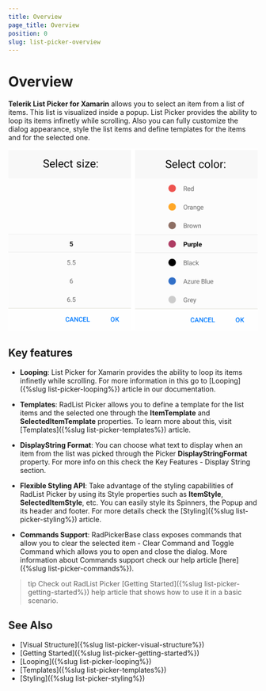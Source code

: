 ```yaml
---
title: Overview
page_title: Overview
position: 0
slug: list-picker-overview
---
```


# Overview

**Telerik List Picker for Xamarin** allows you to select an item from a list of items. This list is visualized inside a popup. List Picker provides the ability to loop its items infinetly while scrolling. Also you can fully customize the dialog appearance, style the list items and define templates for the items and for the selected one.  

![List Picker Overview](images/list_picker_overview.png)

## Key features

* **Looping**: List Picker for Xamarin provides the ability to loop its items infinetly while scrolling. For more information in this go to [Looping]({%slug list-picker-looping%}) article in our documentation.

* **Templates**: RadList Picker allows you to define a template for the list items and the selected one through the **ItemTemplate** and **SelectedItemTemplate** properties. To learn more about this, visit [Templates]({%slug list-picker-templates%}) article.

* **DisplayString Format**: You can choose what text to display when an item from the list was picked through the Picker **DisplayStringFormat** property. For more info on this check the Key Features - Display String section.

* **Flexible Styling API**:  Take advantage of the styling capabilities of RadList Picker by using its Style properties such as **ItemStyle**, **SelectedItemStyle**, etc. You can easily style its Spinners, the Popup and its header and footer. For more details check the [Styling]({%slug list-picker-styling%}) article.

* **Commands Support**: RadPickerBase class exposes commands that allow you to clear the selected item - Clear Command and Toggle Command which allows you to open and close the dialog. More information about Commands support check our help article [here]({%slug list-picker-commands%}).

>tip Check out RadList Picker [Getting Started]({%slug list-picker-getting-started%}) help article that shows how to use it in a basic scenario.

## See Also

- [Visual Structure]({%slug list-picker-visual-structure%})
- [Getting Started]({%slug list-picker-getting-started%})
- [Looping]({%slug list-picker-looping%})
- [Templates]({%slug list-picker-templates%})
- [Styling]({%slug list-picker-styling%})